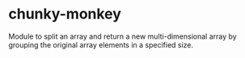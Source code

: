 # chunky-monkey
Module to split an array and return a new multi-dimensional array by grouping the original array elements in a specified size.
